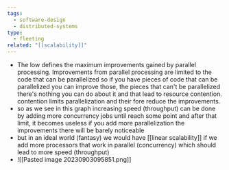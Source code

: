 ```yaml
---
tags:
  - software-design
  - distributed-systems
type:
  - fleeting
related: "[[scalability]]"
---
```



- The low defines the maximum improvements gained by parallel processing. Improvements from parallel processing are limited to the code that can be parallelized so if you have pieces of code that can be parallelized you can improve those, the pieces that can't be parallelized there's nothing you can do about it and that lead to resource contention. contention limits parallelization and their fore reduce the improvements.
- so as we see in this graph increasing speed (throughput) can be done by adding more concurrency jobs until reach some point and after that limit, it becomes useless if you add more parallelization the improvements there will be barely noticeable
- but in an ideal world (fantasy) we would have [[linear scalability]] if we add more processors that work in parallel (concurrency) which should lead to more speed (throughput)
- ![[Pasted image 20230903095851.png]]